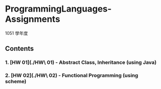 # ProgrammingLanguages-Assignments
1051 學年度

## Contents
### 1. [HW 01](./HW\ 01) - Abstract Class, Inheritance (using Java)
### 2. [HW 02](./HW\ 02) - Functional Programming (using scheme)